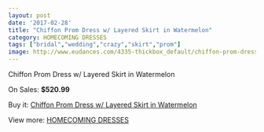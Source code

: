 ```yaml
---
layout: post
date: '2017-02-28'
title: "Chiffon Prom Dress w/ Layered Skirt in Watermelon"
category: HOMECOMING DRESSES
tags: ["bridal","wedding","crazy","skirt","prom"]
image: http://www.eudances.com/4335-thickbox_default/chiffon-prom-dress-w-layered-skirt-in-watermelon.jpg
---
```

Chiffon Prom Dress w/ Layered Skirt in Watermelon

On Sales: **$520.99**
<a href="https://www.eudances.com/en/homecoming-dresses/1446-chiffon-prom-dress-w-layered-skirt-in-watermelon.html"><amp-img layout="responsive" width="600" height="600" src="//www.eudances.com/4335-thickbox_default/chiffon-prom-dress-w-layered-skirt-in-watermelon.jpg" alt="Chiffon Prom Dress w/ Layered Skirt in Watermelon 0" /></a>

Buy it: [Chiffon Prom Dress w/ Layered Skirt in Watermelon](https://www.eudances.com/en/homecoming-dresses/1446-chiffon-prom-dress-w-layered-skirt-in-watermelon.html "Chiffon Prom Dress w/ Layered Skirt in Watermelon")

View more: [HOMECOMING DRESSES](https://www.eudances.com/en/15-homecoming-dresses "HOMECOMING DRESSES")